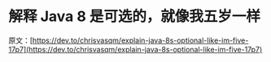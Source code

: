 # 解释 Java 8 是可选的，就像我五岁一样

原文：[https://dev.to/chrisvasqm/explain-java-8s-optional-like-im-five-17p7](https://dev.to/chrisvasqm/explain-java-8s-optional-like-im-five-17p7)